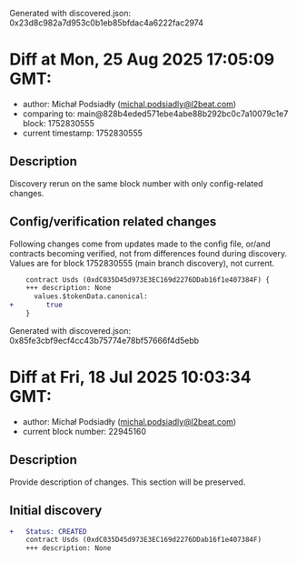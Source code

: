 Generated with discovered.json: 0x23d8c982a7d953c0b1eb85bfdac4a6222fac2974

# Diff at Mon, 25 Aug 2025 17:05:09 GMT:

- author: Michał Podsiadły (<michal.podsiadly@l2beat.com>)
- comparing to: main@828b4eded571ebe4abe88b292bc0c7a10079c1e7 block: 1752830555
- current timestamp: 1752830555

## Description

Discovery rerun on the same block number with only config-related changes.

## Config/verification related changes

Following changes come from updates made to the config file,
or/and contracts becoming verified, not from differences found during
discovery. Values are for block 1752830555 (main branch discovery), not current.

```diff
    contract Usds (0xdC035D45d973E3EC169d2276DDab16f1e407384F) {
    +++ description: None
      values.$tokenData.canonical:
+        true
    }
```

Generated with discovered.json: 0x85fe3cbf9ecf4cc43b75774e78bf57666f4d5ebb

# Diff at Fri, 18 Jul 2025 10:03:34 GMT:

- author: Michał Podsiadły (<michal.podsiadly@l2beat.com>)
- current block number: 22945160

## Description

Provide description of changes. This section will be preserved.

## Initial discovery

```diff
+   Status: CREATED
    contract Usds (0xdC035D45d973E3EC169d2276DDab16f1e407384F)
    +++ description: None
```
